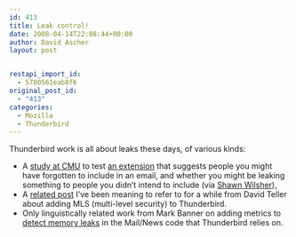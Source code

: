 ```yaml
---
id: 413
title: Leak control!
date: 2008-04-14T22:08:44+00:00
author: David Ascher
layout: post


restapi_import_id:
  - 5780561eab8f6
original_post_id:
  - "413"
categories:
  - Mozilla
  - Thunderbird
---
```

Thunderbird work is all about leaks these days, of various kinds:

  * A [study at CMU](http://www.cs.cmu.edu/~vitor/cutonce/userStudy.html) to test [an extension](http://www.cs.cmu.edu/~vitor/cutonce/cutOnce.html) that suggests people you might have forgotten to include in an email, and whether you might be leaking something to people you didn&#8217;t intend to include (via [Shawn Wilsher](http://shawnwilsher.com/archives/150)), 
  * A [related post](http://dutherenverseauborddelatable.wordpress.com/2007/11/01/mls-for-thunderbird-or-o-gosh-perhaps-i-shouldnt-have-sent-confidential-info-to-a-public-mailing-list/) I&#8217;ve been meaning to refer to for a while from David Teller about adding MLS (multi-level security) to Thunderbird.
  * Only linguistically related work from Mark Banner on adding metrics to [detect memory leaks](http://ccgi.standard8.plus.com/blog/archives/9) in the Mail/News code that Thunderbird relies on.